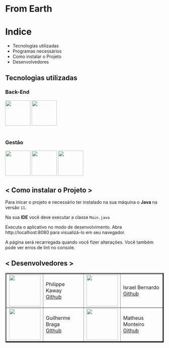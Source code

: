 # From Earth

# Indice

- Tecnologias utilizadas
- Programas necessários
- Como instalar o Projeto
- Desenvolvedores

## Tecnologias utilizadas

### Back-End
<div style="display: inline_block">
<img src="https://cdn.jsdelivr.net/gh/devicons/devicon/icons/java/java-original-wordmark.svg" width="80px"/>
<img src="https://cdn.jsdelivr.net/gh/devicons/devicon/icons/spring/spring-original-wordmark.svg" width="80px" />
</div><br>

### Gestão
<div style="display: inline_block">
<img src="https://cdn.jsdelivr.net/gh/devicons/devicon/icons/git/git-plain-wordmark.svg" width="80px"/>
<img src="https://cdn.jsdelivr.net/gh/devicons/devicon/icons/github/github-original-wordmark.svg" width="80px" />
<img src="https://cdn.jsdelivr.net/gh/devicons/devicon/icons/figma/figma-original.svg" width="80px"/>
 
 
## < Como instalar o Projeto >
 
 Para inicar o projeto e necessário ter instalado na sua máquina o **Java** na versão `11`.
 
Na sua **IDE** você deve executar a classe `Main.java`  
 
Executa o aplicativo no modo de desenvolvimento.
Abra http://localhost:8080 para visualizá-lo em seu navegador.

A página será recarregada quando você fizer alterações.
Você também pode ver erros de lint no console.

## < Desenvolvedores >
<table border="3">
    <tr>
        <td><img src="https://github.com/Kaway-Dev.png" width="100px"></td>
        <td>Philippe Kaway<br><a href="https://github.com/Kaway-Dev">Github</a></td>
        <td><img src="https://github.com/Israelsilva02.png" width="100px"></td>
        <td>Israel Bernardo<br><a href="https://github.com/Israelsilva02">Github</a></td>
    </tr>   
      <tr>
        <td><img src="https://github.com/guilherme-braga-c.png" width="100px"></td>
        <td>Guilherme Braga<br><a href="https://github.com/guilherme-braga-c">Github</a></td>
       <td><img src="https://github.com/MatheusMMonteiro.png" width="100px"></td>
        <td>Matheus Monteiro<br><a href="https://github.com/MatheusMMonteiro">Github</a></td>
    </tr>
 </table>
